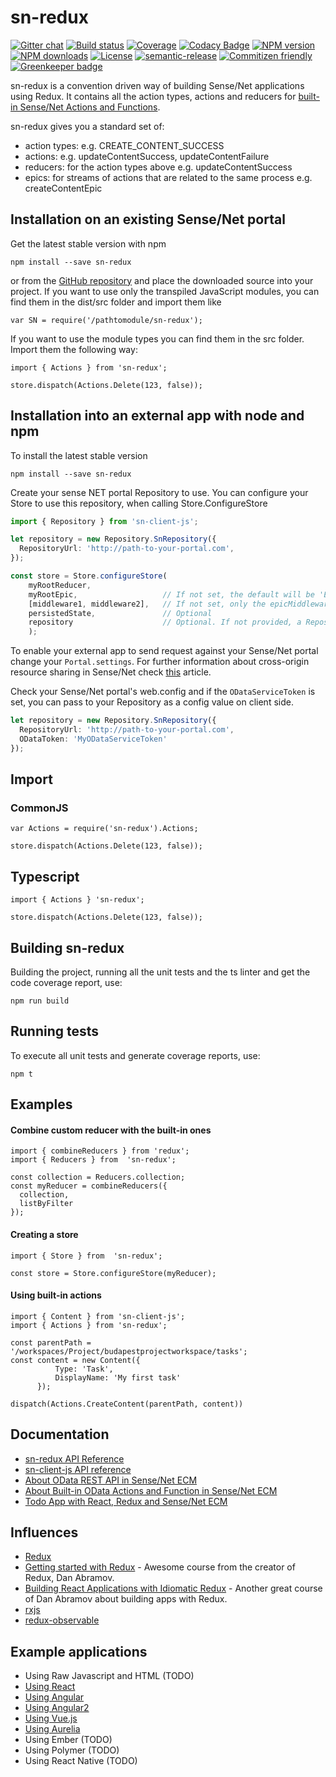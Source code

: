 # sn-redux

[![Gitter chat](https://img.shields.io/gitter/room/SenseNet/sn-redux.svg?style=flat)](https://gitter.im/SenseNet/sn-redux)
[![Build status](https://img.shields.io/travis/SenseNet/sn-redux.svg?style=flat)](https://travis-ci.org/SenseNet/sn-redux)
[![Coverage](https://img.shields.io/codecov/c/github/SenseNet/sn-redux.svg?style=flat)](https://codecov.io/gh/SenseNet/sn-redux)
[![Codacy Badge](https://api.codacy.com/project/badge/Grade/ca48bc7efa8549f091aa598e17ccc742)](https://www.codacy.com/app/herflis33/sn-redux?utm_source=github.com&amp;utm_medium=referral&amp;utm_content=SenseNet/sn-redux&amp;utm_campaign=Badge_Grade)
[![NPM version](https://img.shields.io/npm/v/sn-redux.svg?style=flat)](https://www.npmjs.com/package/sn-redux)
[![NPM downloads](https://img.shields.io/npm/dt/sn-redux.svg?style=flat)](https://www.npmjs.com/package/sn-redux)
[![License](https://img.shields.io/github/license/SenseNet/sn-redux.svg?style=flat)](https://github.com/SenseNet/sn-redux/LICENSE.txt)
[![semantic-release](https://img.shields.io/badge/%20%20%F0%9F%93%A6%F0%9F%9A%80-semantic--release-e10079.svg?style=flat)](https://github.com/semantic-release/semantic-release)
[![Commitizen friendly](https://img.shields.io/badge/commitizen-friendly-brightgreen.svg?style=flat)](http://commitizen.github.io/cz-cli/)
[![Greenkeeper badge](https://badges.greenkeeper.io/SenseNet/sn-redux.svg)](https://greenkeeper.io/)


sn-redux is a convention driven way of building Sense/Net applications using Redux. It contains all the action types, actions and reducers for [built-in Sense/Net Actions 
and Functions](http://wiki.sensenet.com/Built-in_OData_actions_and_functions).

sn-redux gives you a standard set of:

* action types: e.g. CREATE_CONTENT_SUCCESS
* actions: e.g. updateContentSuccess, updateContentFailure
* reducers: for the action types above e.g. updateContentSuccess
* epics: for streams of actions that are related to the same process e.g. createContentEpic

## Installation on an existing Sense/Net portal

Get the latest stable version with npm

```
npm install --save sn-redux
```

or from the [GitHub repository](https://github.com/SenseNet/sn-redux) and place the downloaded source into your project. If you want to use only the transpiled JavaScript
modules, you can find them in the dist/src folder and import them like

```
var SN = require('/pathtomodule/sn-redux');
```

If you want to use the module types you can find them in the src folder. Import them the following way:

```
import { Actions } from 'sn-redux';

store.dispatch(Actions.Delete(123, false));
```

## Installation into an external app with node and npm

To install the latest stable version

```
npm install --save sn-redux
```

Create your sense NET portal Repository to use. You can configure your Store to use this repository, when calling Store.ConfigureStore

```ts
import { Repository } from 'sn-client-js';

let repository = new Repository.SnRepository({
  RepositoryUrl: 'http://path-to-your-portal.com',
});

const store = Store.configureStore(
    myRootReducer,
    myRootEpic,                   // If not set, the default will be 'Epics.rootEpic'
    [middleware1, middleware2],   // If not set, only the epicMiddleware will be used
    persistedState,               // Optional
    repository                    // Optional. If not provided, a Repository with default values will be used
    );


```

To enable your external app to send request against your Sense/Net portal change your ```Portal.settings```. For further information about cross-origin resource sharing in Sense/Net check [this](http://wiki.sensenet.com/Cross-origin_resource_sharing#Origin_check) article.

Check your Sense/Net portal's web.config and if the ```ODataServiceToken``` is set, you can pass to your Repository as a config value on client side.

```ts
let repository = new Repository.SnRepository({
  RepositoryUrl: 'http://path-to-your-portal.com',
  ODataToken: 'MyODataServiceToken'
});
```

## Import

### CommonJS

```
var Actions = require('sn-redux').Actions;

store.dispatch(Actions.Delete(123, false));
```

## Typescript

```
import { Actions } 'sn-redux';

store.dispatch(Actions.Delete(123, false));
```

## Building sn-redux

Building the project, running all the unit tests and the ts linter and get the code coverage report, use:

```
npm run build
```

## Running tests

To execute all unit tests and generate coverage reports, use:

```
npm t
```


## Examples

#### Combine custom reducer with the built-in ones

```
import { combineReducers } from 'redux';
import { Reducers } from  'sn-redux';

const collection = Reducers.collection;
const myReducer = combineReducers({
  collection,
  listByFilter
});

```

#### Creating a store

```
import { Store } from  'sn-redux';

const store = Store.configureStore(myReducer);
```

#### Using built-in actions

```
import { Content } from 'sn-client-js';
import { Actions } from 'sn-redux';

const parentPath = '/workspaces/Project/budapestprojectworkspace/tasks';
const content = new Content({
          Type: 'Task',
          DisplayName: 'My first task'
      });

dispatch(Actions.CreateContent(parentPath, content))
```

## Documentation

* [sn-redux API Reference](http://www.sensenet.com/documentation/sn-redux/index.html)
* [sn-client-js API reference](http://www.sensenet.com/documentation/sn-client-js/index.html)
* [About OData REST API in Sense/Net ECM](http://wiki.sensenet.com/OData_REST_API)
* [About Built-in OData Actions and Function in Sense/Net ECM](http://wiki.sensenet.com/Built-in_OData_actions_and_functions)
* [Todo App with React, Redux and Sense/Net ECM](http://www.sensenet.com/documentation/sn-react-todoapp/index.html)

## Influences

* [Redux](http://redux.js.org/)
* [Getting started with Redux](https://egghead.io/courses/getting-started-with-redux) - Awesome course from the creator of Redux, Dan Abramov.
* [Building React Applications with Idiomatic Redux](https://egghead.io/courses/building-react-applications-with-idiomatic-redux) - Another great course of Dan Abramov about building apps with Redux.
* [rxjs](http://reactivex.io/rxjs/)
* [redux-observable](https://redux-observable.js.org/)

## Example applications
* Using Raw Javascript and HTML (TODO)
* [Using React](https://github.com/SenseNet/sn-react-redux-todo-app)
* [Using Angular](https://github.com/blaskodaniel/sn-angular-redux-todo-app)
* [Using Angular2](https://github.com/SenseNet/sn-angular2-redux-todo-app)
* [Using Vue.js](https://github.com/SenseNet/sn-vue-redux-todo-app)
* [Using Aurelia](https://github.com/B3zo0/sn7-aurelia-redux-todo-app)
* Using Ember (TODO)
* Using Polymer (TODO)
* Using React Native (TODO)
